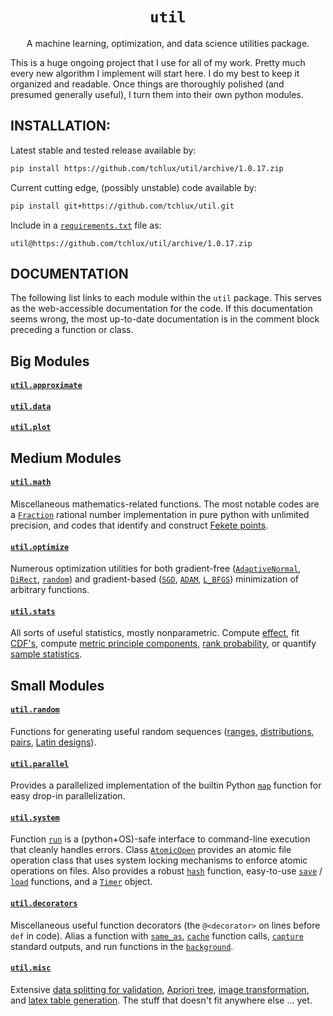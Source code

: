 <p align="center">
  <h1 align="center"><code>util</code></h1>
</p>

<p align="center">
A machine learning, optimization, and data science utilities
package.
</p>

This is a huge ongoing project that I use for all of my work. Pretty much every new algorithm I implement will start here. I do my best to keep it organized and readable. Once things are thoroughly polished (and presumed generally useful), I turn them into their own python
modules.

## INSTALLATION:

  Latest stable and tested release available by:

```bash
pip install https://github.com/tchlux/util/archive/1.0.17.zip
```

  Current cutting edge, (possibly unstable) code available by:

```bash
pip install git+https://github.com/tchlux/util.git
```

  Include in a [`requirements.txt`](https://pip.pypa.io/en/stable/user_guide/#requirements-files) file as:

```
util@https://github.com/tchlux/util/archive/1.0.17.zip
```

## DOCUMENTATION

The following list links to each module within the `util` package. This serves as the web-accessible documentation for the code. If this documentation seems wrong, the most up-to-date documentation is in the comment block preceding a function or class.

## Big Modules

#### [`util.approximate`](util/approximate#user-content-utilapproximate)

#### [`util.data`](util/data#user-content-utildata)

#### [`util.plot`](util/plot#user-content-utilplot)

## Medium Modules

#### [`util.math`](util/math#user-content-utilmath)

Miscellaneous mathematics-related functions. The most notable codes are a [`Fraction`](util/math/fraction.py#L24) rational number implementation in pure python with unlimited precision, and codes that identify and construct [Fekete points](util/math/points.py#L106).

#### [`util.optimize`](util/optimize#user-content-utiloptimize)

Numerous optimization utilities for both gradient-free ([`AdaptiveNormal`](util/optimize/adaptive_normal.py#L3), [`DiRect`](util/optimize/direct.py#L77), [`random`](util/optimize/random.py#L3)) and gradient-based ([`SGD`](util/optimize/gradient_based.py#L18), [`ADAM`](util/optimize/gradient_based.py#L63), [`L_BFGS`](util/optimize/gradient_based.py#L7)) minimization of arbitrary functions.

#### [`util.stats`](util/stats#user-content-utilstats)

All sorts of useful statistics, mostly nonparametric. Compute [effect](util/stats/difference.py#L78), fit [CDF's](util/stats/distributions.py#L119), compute [metric principle components](util/stats/metric_pca.py#L50), [rank probability](util/stats/rank.py#L51), or quantify [sample statistics](util/stats/samples.py#L46).

## Small Modules

#### [`util.random`](util/random#user-content-utilrandom)

Functions for generating useful random sequences ([ranges](util/random/random.py#L16), [distributions](util/random/random.py#L88), [pairs](util/random/random.py#L107), [Latin designs](util/random/random.py#L138)).

#### [`util.parallel`](util/parallel#user-content-utilparallel)

Provides a parallelized implementation of the builtin Python [`map`](util/parallel/parallel.py#L84) function for easy drop-in parallelization.

#### [`util.system`](util/system#user-content-utilsystem)

Function [`run`](util/system/system.py#L146) is a (python+OS)-safe interface to command-line execution that cleanly handles errors. Class [`AtomicOpen`](util/system/system.py#L181) provides an atomic file operation class that uses system locking mechanisms to enforce atomic operations on files. Also provides a robust [`hash`](util/system/system.py#L1) function, easy-to-use [`save`](util/system/system.py#L24) / [`load`](util/system/system.py#L36) functions, and a [`Timer`](util/system/system.py#L235) object.

#### [`util.decorators`](util/decorators#user-content-utildecorators)

Miscellaneous useful function decorators (the `@<decorator>` on lines before `def` in code). Alias a function with [`same_as`](util/decorators/decorators.py#L24), [`cache`](util/decorators/decorators.py#L71) function calls, [`capture`](util/decorators/decorators.py#L423) standard outputs, and run functions in the [`background`](util/decorators/decorators.py#526).

#### [`util.misc`](util/misc#user-content-utilmisc)

Extensive [data splitting for validation](util/misc/multi_dim_analysis.py#L152), [Apriori tree](util/misc/apriori.py#L17), [image transformation](util/misc/image.py#L58), and [latex table generation](util/misc/paper.py#L39). The stuff that doesn't fit anywhere else ... yet.





